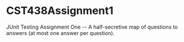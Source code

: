 # CST438Assignment1
JUnit Testing Assignment One -- A half-secretive map of questions to answers (at most one answer per question). 
